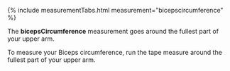 {% include measurementTabs.html measurement="bicepscircumference" %}

The **bicepsCircumference** measurement goes around the fullest part of your upper arm.

To measure your Biceps circumference, run the tape measure around the fullest part of your upper arm.
